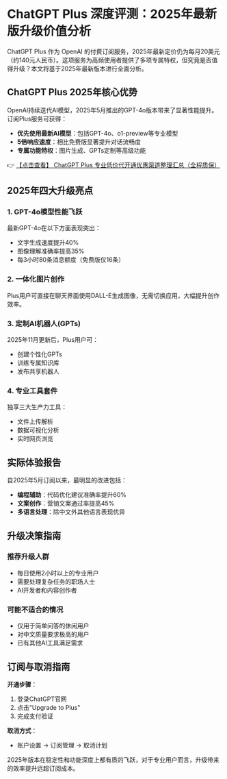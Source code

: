 # ChatGPT Plus 深度评测：2025年最新版升级价值分析

ChatGPT Plus 作为 OpenAI 的付费订阅服务，2025年最新定价仍为每月20美元（约140元人民币）。这项服务为高频使用者提供了多项专属特权，但究竟是否值得升级？本文将基于2025年最新版本进行全面分析。

## ChatGPT Plus 2025年核心优势

OpenAI持续迭代AI模型，2025年5月推出的GPT-4o版本带来了显著性能提升。订阅Plus服务可获得：

- **优先使用最新AI模型**：包括GPT-4o、o1-preview等专业模型
- **5倍响应速度**：相比免费版显著提升对话流畅度
- **专属功能特权**：图片生成、GPTs定制等高级功能

👉 [【点击查看】 ChatGPT Plus 专业低价代开通优惠渠道整理汇总（全程质保）](https://bit.ly/DaiKai)

## 2025年四大升级亮点

### 1. GPT-4o模型性能飞跃
最新GPT-4o在以下方面表现突出：
- 文字生成速度提升40%
- 图像理解准确率提高35%
- 每3小时80条消息额度（免费版仅16条）

### 2. 一体化图片创作
Plus用户可直接在聊天界面使用DALL-E生成图像，无需切换应用，大幅提升创作效率。

### 3. 定制AI机器人(GPTs)
2025年11月更新后，Plus用户可：
- 创建个性化GPTs
- 训练专属知识库
- 发布共享机器人

### 4. 专业工具套件
独享三大生产力工具：
- 文件上传解析
- 数据可视化分析
- 实时网页浏览

## 实际体验报告

自2025年5月订阅以来，最明显的改进包括：

- **编程辅助**：代码优化建议准确率提升60%
- **文案创作**：营销文案通过率提高45%
- **多语言处理**：除中文外其他语言表现优异

## 升级决策指南

### 推荐升级人群
- 每日使用2小时以上的专业用户
- 需要处理复杂任务的职场人士
- AI开发者和内容创作者

### 可能不适合的情况
- 仅用于简单问答的休闲用户
- 对中文质量要求极高的用户
- 已有其他AI工具满足需求

## 订阅与取消指南

**开通步骤**：
1. 登录ChatGPT官网
2. 点击"Upgrade to Plus"
3. 完成支付验证

**取消方式**：
- 账户设置 → 订阅管理 → 取消计划

2025年版本在稳定性和功能深度上都有质的飞跃，对于专业用户而言，升级带来的效率提升远超订阅成本。